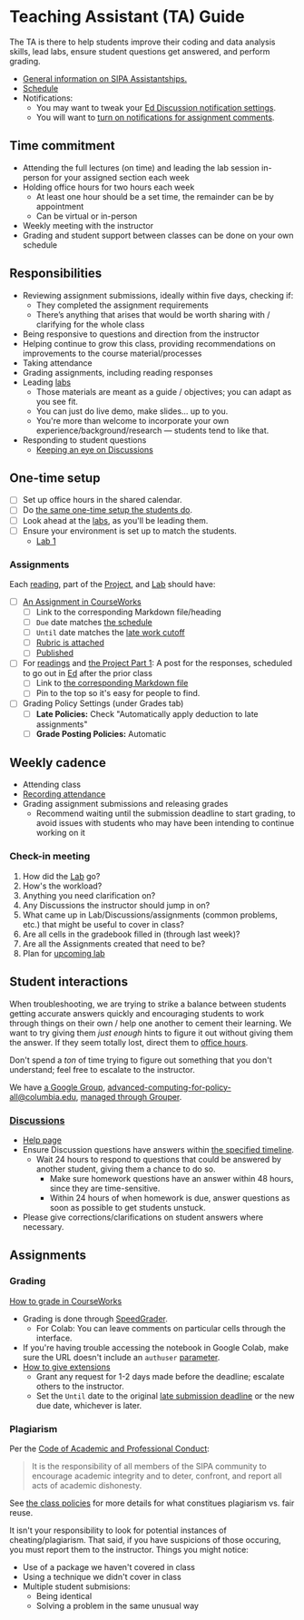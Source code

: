 # Teaching Assistant (TA) Guide

The TA is there to help students improve their coding and data analysis skills, lead labs, ensure student questions get answered, and perform grading.

- [General information on SIPA Assistantships.](https://www.sipa.columbia.edu/students/resources-sipa-students)
- [Schedule](../README.md#schedule)
- Notifications:
  - You may want to tweak your [Ed Discussion notification settings](https://edstem.org/us/settings/notifications).
  - You will want to [turn on notifications for assignment comments](https://community.canvaslms.com/t5/Canvas-Question-Forum/Notification-when-student-posts-a-comment-on-an-assignment/m-p/405572#M142680).

## Time commitment

- Attending the full lectures (on time) and leading the lab session in-person for your assigned section each week
- Holding office hours for two hours each week
  - At least one hour should be a set time, the remainder can be by appointment
  - Can be virtual or in-person
- Weekly meeting with the instructor
- Grading and student support between classes can be done on your own schedule

## Responsibilities

- Reviewing assignment submissions, ideally within five days, checking if:
  - They completed the assignment requirements
  - There’s anything that arises that would be worth sharing with / clarifying for the whole class
- Being responsive to questions and direction from the instructor
- Helping continue to grow this class, providing recommendations on improvements to the course material/processes
- Taking attendance
- Grading assignments, including reading responses
- Leading [labs](../labs/)
  - Those materials are meant as a guide / objectives; you can adapt as you see fit.
  - You can just do live demo, make slides... up to you.
  - You're more than welcome to incorporate your own experience/background/research — students tend to like that.
- Responding to student questions
  - [Keeping an eye on Discussions](#discussions)

## One-time setup

- [ ] Set up office hours in the shared calendar.
- [ ] Do [the same one-time setup the students do](../readings/week_02.md#one-time-setup).
- [ ] Look ahead at the [labs](../labs/), as you'll be leading them.
- [ ] Ensure your environment is set up to match the students.
  - [Lab 1](../labs/lab_01.md)

### Assignments

Each [reading](../README.md#readings), part of the [Project](project.md), and [Lab](../labs) should have:

- [ ] [An Assignment in CourseWorks](https://courseworks2.columbia.edu/courses/210480/assignments)
  - [ ] Link to the corresponding Markdown file/heading
  - [ ] `Due` date matches [the schedule](../README.md#schedule)
  - [ ] `Until` date matches the [late work cutoff](../README.md#assignment-scoring-details)
  - [ ] [Rubric is attached](https://community.canvaslms.com/t5/Instructor-Guide/How-do-I-add-a-rubric-to-an-assignment/ta-p/1058)
  - [ ] [Published](https://community.canvaslms.com/t5/Instructor-Guide/How-do-I-publish-or-unpublish-an-assignment-as-an-instructor/ta-p/585)
- [ ] For [readings](../README.md#readings) and [the Project Part 1](project.md#part-1): A post for the responses, scheduled to go out in [Ed](https://courseworks2.columbia.edu/courses/210480/external_tools/37606?display=borderless) after the prior class
  - [ ] Link to [the corresponding Markdown file](../readings/)
  - [ ] Pin to the top so it's easy for people to find.
- [ ] Grading Policy Settings (under Grades tab)
  - [ ] **Late Policies:** Check "Automatically apply deduction to late assignments"
  - [ ] **Grade Posting Policies:** Automatic

## Weekly cadence

- Attending class
- [Recording attendance](https://community.canvaslms.com/t5/Canvas-Basics-Guide/What-is-the-Roll-Call-Attendance-Tool/ta-p/59#take_attendance)
- Grading assignment submissions and releasing grades
  - Recommend waiting until the submission deadline to start grading, to avoid issues with students who may have been intending to continue working on it

### Check-in meeting

1. How did the [Lab](../README.md#schedule) go?
1. How's the workload?
1. Anything you need clarification on?
1. Any Discussions the instructor should jump in on?
1. What came up in Lab/Discussions/assignments (common problems, etc.) that might be useful to cover in class?
1. Are all cells in the gradebook filled in (through last week)?
1. Are all the Assignments created that need to be?
1. Plan for [upcoming lab](../README.md#schedule)

## Student interactions

When troubleshooting, we are trying to strike a balance between students getting accurate answers quickly and encouraging students to work through things on their own / help one another to cement their learning. We want to try giving them _just enough_ hints to figure it out without giving them the answer. If they seem totally lost, direct them to [office hours](../README.md#meeting-datestimes).

Don't spend a _ton_ of time trying to figure out something that you don't understand; feel free to escalate to the instructor.

We have [a Google Group](https://groups.google.com/a/columbia.edu/g/advanced-computing-for-policy-all/about), advanced-computing-for-policy-all@columbia.edu, [managed through Grouper](https://www.cuit.columbia.edu/grouper).

### [Discussions](https://courseworks2.columbia.edu/courses/210480/external_tools/37606?display=borderless)

- [Help page](https://edstem.org/us/help/using-ed-discussion)
- Ensure Discussion questions have answers within [the specified timeline](../README.md#communications).
  - Wait 24 hours to respond to questions that could be answered by another student, giving them a chance to do so.
    - Make sure homework questions have an answer within 48 hours, since they are time-sensitive.
    - Within 24 hours of when homework is due, answer questions as soon as possible to get students unstuck.
- Please give corrections/clarifications on student answers where necessary.

## Assignments

### Grading

[How to grade in CourseWorks](https://community.canvaslms.com/t5/Instructor-Guide/How-do-I-use-SpeedGrader/ta-p/757)

- Grading is done through [SpeedGrader](https://community.canvaslms.com/t5/Canvas-Basics-Guide/What-is-SpeedGrader/ta-p/13).
  - For Colab: You can leave comments on particular cells through the interface.
- If you're having trouble accessing the notebook in Google Colab, make sure the URL doesn't include an `authuser` [parameter](https://developer.mozilla.org/en-US/docs/Learn_web_development/Howto/Web_mechanics/What_is_a_URL#parameters).
- [How to give extensions](https://community.canvaslms.com/t5/Instructor-Guide/How-do-I-assign-an-assignment-to-an-individual-student/ta-p/717#assign_to_student_only)
  - Grant any request for 1-2 days made before the deadline; escalate others to the instructor.
  - Set the `Until` date to the original [late submission deadline](../README.md#schedule) or the new due date, whichever is later.

### Plagiarism

Per the [Code of Academic and Professional Conduct](https://bulletin.columbia.edu/sipa/academic-policies/academic-and-professional-conduct/):

> It is the responsibility of all members of the SIPA community to encourage academic integrity and to deter, confront, and report all acts of academic dishonesty.

See [the class policies](../README.md#academic-integrity) for more details for what constitues plagiarism vs. fair reuse.

It isn't your responsibility to look for potential instances of cheating/plagiarism. That said, if you have suspicions of those occuring, you must report them to the instructor. Things you might notice:

- Use of a package we haven't covered in class
- Using a technique we didn't cover in class
- Multiple student submisions:
  - Being identical
  - Solving a problem in the same unusual way
